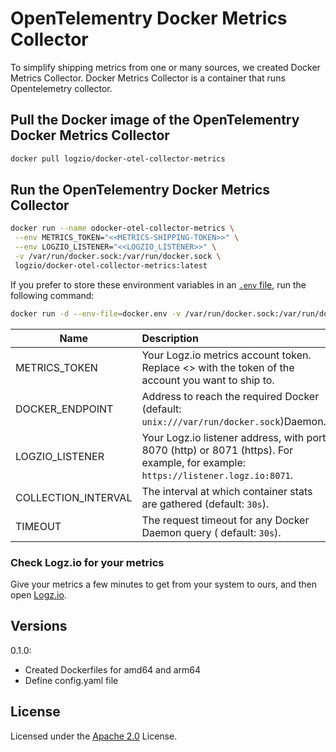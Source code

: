 # OpenTelementry Docker Metrics Collector

To simplify shipping metrics from one or many sources, we created Docker Metrics Collector. Docker Metrics Collector is a container that runs Opentelemetry collector.

## Pull the Docker image of the OpenTelementry Docker Metrics Collector

```sh
docker pull logzio/docker-otel-collector-metrics
```

## Run the OpenTelementry Docker Metrics Collector

```sh
docker run --name odocker-otel-collector-metrics \
 --env METRICS_TOKEN="<<METRICS-SHIPPING-TOKEN>>" \
 --env LOGZIO_LISTENER="<<LOGZIO_LISTENER>>" \
 -v /var/run/docker.sock:/var/run/docker.sock \
 logzio/docker-otel-collector-metrics:latest
```

If you prefer to store these environment variables in an [`.env` file](./docker.env), run the following command:

```sh
docker run -d --env-file=docker.env -v /var/run/docker.sock:/var/run/docker.sock logzio/docker-otel-collector-metrics:latest
```

| Name                | Description                                                                                                                      |
| ------------------- | :------------------------------------------------------------------------------------------------------------------------------- |
| METRICS_TOKEN       | Your Logz.io metrics account token. Replace <<METRICS-SHIPPING-TOKEN>> with the token of the account you want to ship to.        |
| DOCKER_ENDPOINT     | Address to reach the required Docker (default: `unix:///var/run/docker.sock`)Daemon.                                             |
| LOGZIO_LISTENER     | Your Logz.io listener address, with port 8070 (http) or 8071 (https). For example, for example: `https://listener.logz.io:8071`. |
| COLLECTION_INTERVAL | The interval at which container stats are gathered (default: `30s`).                                                             |
| TIMEOUT             | The request timeout for any Docker Daemon query ( default: `30s`).                                                               |

### Check Logz.io for your metrics

Give your metrics a few minutes to get from your system to ours,
and then open [Logz.io](https://app.logz.io/#/dashboard/metrics).

## Versions

0.1.0:

- Created Dockerfiles for amd64 and arm64
- Define config.yaml file

## License

Licensed under the [Apache 2.0](http://apache.org/licenses/LICENSE-2.0.txt) License.
